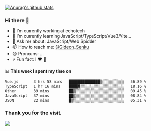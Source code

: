 [![Anurag's github stats](https://github-readme-stats.vercel.app/api?username=gideonsenku)](https://github.com/anuraghazra/github-readme-stats)
### Hi there 👋
- 🔭 I’m currently working at echotech
- 🌱 I’m currently learning JavaScript/TypeScript/Vue3/Vite...
- 💬 Ask me about: JavaScript/Web Spidder 
- 📫 How to reach me: [@Gideon_Senku](https://t.me/Gideon_Senku)
- 😄 Pronouns: ...
- ⚡ Fun fact: I ❤️ 🎵

📊 **This week I spent my time on**
<!--START_SECTION:waka-->

```txt
Vue.js       3 hrs 58 mins   ██████████████▒░░░░░░░░░░   56.89 %
TypeScript   1 hr 16 mins    ████▓░░░░░░░░░░░░░░░░░░░░   18.16 %
Other        39 mins         ██▒░░░░░░░░░░░░░░░░░░░░░░   09.45 %
JavaScript   37 mins         ██▒░░░░░░░░░░░░░░░░░░░░░░   08.84 %
JSON         22 mins         █▒░░░░░░░░░░░░░░░░░░░░░░░   05.31 %
```

<!--END_SECTION:waka-->


### Thank you for the visit.
![](http://profile-counter.glitch.me/gideonsenku/count.svg)
<!--
**GideonSenku/GideonSenku** is a ✨ _special_ ✨ repository because its `README.md` (this file) appears on your GitHub profile.

Here are some ideas to get you started:

- 🔭 I’m currently working on ...
- 🌱 I’m currently learning ...
- 👯 I’m looking to collaborate on ...
- 🤔 I’m looking for help with ...
- 💬 Ask me about ...
- 📫 How to reach me: ...
- 😄 Pronouns: ...
- ⚡ Fun fact: ...
-->
